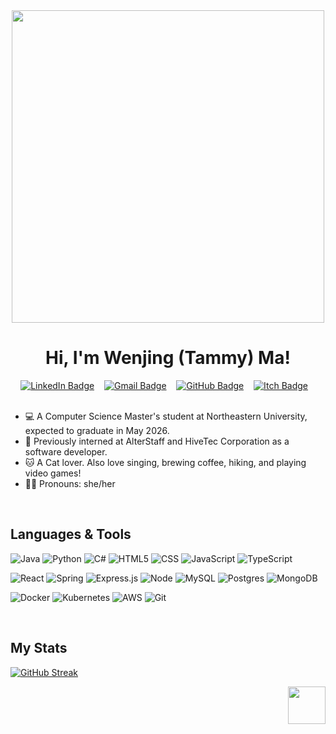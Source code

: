 <div id="header" align="center">
  <img src="https://media.giphy.com/media/DDZUE5g8YgklCgQKaf/giphy.gif" width="500"/>
  
  <h1>
    Hi, I'm Wenjing (Tammy) Ma!
  </h1>

  <!---
  <img src="https://media.giphy.com/media/hvRJCLFzcasrR4ia7z/giphy.gif" width="30px"/>
  --->
  
  <div class="badges">
    <a target="_blank"href="https://www.linkedin.com/in/tammyma">
      <img src="https://img.shields.io/badge/LinkedIn-blue?style=for-the-badge&logo=linkedin&logoColor=white" alt="LinkedIn Badge"/></a>&nbsp;&nbsp;&nbsp;
    </a>
    <a target="_blank"href="mailto:tammyma.dev@gmail.com">
      <img src="https://img.shields.io/badge/gmail%20-%23D14836.svg?&style=for-the-badge&logo=gmail&logoColor=white" alt="Gmail Badge"/></a>&nbsp;&nbsp;&nbsp;
    </a>
    <a href="https://github.com/TATammy0w0">
      <img src="https://img.shields.io/badge/github%20-%23121011.svg?&style=for-the-badge&logo=github&logoColor=#181717" alt="GitHub Badge"/></a>&nbsp;&nbsp;&nbsp;
    </a>
    <a href="https://tatammy.itch.io/">
      <img src="https://img.shields.io/badge/Itch.io-%23FF0B34.svg?style=for-the-badge&logo=Itch.io&logoColor=white" alt="Itch Badge"/></a>&nbsp;&nbsp;&nbsp;
    </a>
  </div>

</div>

<br>

<div>
  <ul>
    <li>💻 A Computer Science Master's student at Northeastern University, expected to graduate in May 2026.
    <li>🌱 Previously interned at AlterStaff and HiveTec Corporation as a software developer.
    <li>🐱 A Cat lover. Also love singing, brewing coffee, hiking, and playing video games!
    <li>👩🏻 Pronouns: she/her
  </ul>
</div>

<br>

## Languages & Tools
<!---
![Java]()
![Python](https://img.shields.io/badge/Python?style=flat-square&logo=python&logoColor=white)
![C\#]()
--->
![Java](https://img.shields.io/badge/java-%23ED8B00.svg?style=flat-squre&logo=openjdk&logoColor=white)
![Python](https://img.shields.io/badge/python-3670A0?style=flat-squre&logo=python&logoColor=ffdd54)
![C#](https://img.shields.io/badge/c%23-%23239120.svg?style=flat-squre&logo=csharp&logoColor=white)
![HTML5](https://img.shields.io/badge/html5-%23E34F26.svg?style=flat-squre&logo=html5&logoColor=white)
![CSS](https://img.shields.io/badge/CSS3-%231572B6.svg?&style=flat-square&logo=css3&logoColor=#1572B6)
![JavaScript](https://img.shields.io/badge/JavaScript-%23323330.svg?style=flat-square&logo=javascript&logoColor=%23F7DF1E)
![TypeScript](https://img.shields.io/badge/TypeScript-%23007ACC.svg?style=flat-squre&logo=typescript&logoColor=white)
<!---
![TypeScript]()
![SQL]()
--->
       
![React](https://img.shields.io/badge/React-%2320232a.svg?style=flat-square&logo=react&logoColor=%2361DAFB)
![Spring](https://img.shields.io/badge/spring-%236DB33F.svg?style=flat-squre&logo=spring&logoColor=white)
![Express.js](https://img.shields.io/badge/express.js-%23404d59.svg?style=flat-squre&logo=express&logoColor=%2361DAFB)
![Node](https://img.shields.io/badge/Node.js%20-%2343853D.svg?&style=flat-square&logo=node.js&logoColor=white)
![MySQL](https://img.shields.io/badge/MySQL-%2300f.svg?&style=flat-square&logo=mysql&logoColor=white)
![Postgres](https://img.shields.io/badge/postgres-%23316192.svg?style=flat-square&logo=postgresql&logoColor=white)
![MongoDB](https://img.shields.io/badge/MongoDB-%234ea94b.svg?&style=flat-square&logo=mongodb&logoColor=white)

![Docker](https://img.shields.io/badge/docker-%230db7ed.svg?style=flat-square&logo=docker&logoColor=white)
![Kubernetes](https://img.shields.io/badge/kubernetes-%23326ce5.svg?style=flat-square&logo=kubernetes&logoColor=white)
![AWS](https://img.shields.io/badge/AWS-%23FF9900.svg?style=flat-square&logo=amazon-aws&logoColor=white)
![Git](https://img.shields.io/badge/git-%23F05033.svg?style=flat-square&logo=git&logoColor=white)

<br>

## My Stats
[![GitHub Streak](https://streak-stats.demolab.com?user=TATammy0w0&theme=swift&card_width=600&card_height=200)](https://git.io/streak-stats)

<p align="right">
  <img src="https://user-images.githubusercontent.com/74038190/226127923-0e8b7792-7b3c-462b-951b-63c96ba1a5af.gif" width="60px"/>
</p>
